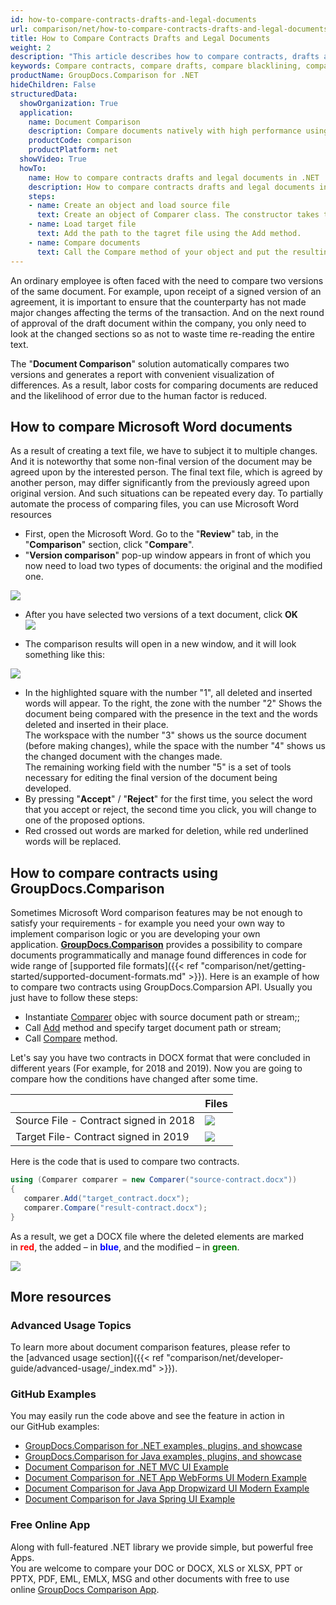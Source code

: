 ```yaml
---
id: how-to-compare-contracts-drafts-and-legal-documents
url: comparison/net/how-to-compare-contracts-drafts-and-legal-documents
title: How to Compare Contracts Drafts and Legal Documents
weight: 2
description: "This article describes how to compare contracts, drafts and legal documents using Microsoft Word blacklining feature and GroupDocs.Comparison API."
keywords: Compare contracts, compare drafts, compare blacklining, compare redlining
productName: GroupDocs.Comparison for .NET
hideChildren: False
structuredData:
  showOrganization: True
  application:  
    name: Document Comparison
    description: Compare documents natively with high performance using C# language and GroupDocs.Comparison for .NET
    productCode: comparison
    productPlatform: net
  showVideo: True
  howTo:
    name: How to compare contracts drafts and legal documents in .NET
    description: How to compare contracts drafts and legal documents in .NET step by step
    steps:
    - name: Create an object and load source file
      text: Create an object of Comparer class. The constructor takes the source file path parameter. You may specify absolute or relative file path as per your requirements.
    - name: Load target file
      text: Add the path to the tagret file using the Add method.
    - name: Compare documents
      text: Call the Compare method of your object and put the resulting file path parameter.
---
```

An ordinary employee is often faced with the need to compare two versions of the same document. For example, upon receipt of a signed version of an agreement, it is important to ensure that the counterparty has not made major changes affecting the terms of the transaction. And on the next round of approval of the draft document within the company, you only need to look at the changed sections so as not to waste time re-reading the entire text.  
  
The "**Document Comparison**" solution automatically compares two versions and generates a report with convenient visualization of differences. As a result, labor costs for comparing documents are reduced and the likelihood of error due to the human factor is reduced.

## How to compare Microsoft Word documents

  
As a result of creating a text file, we have to subject it to multiple changes. And it is noteworthy that some non-final version of the document may be agreed upon by the interested person. The final text file, which is agreed by another person, may differ significantly from the previously agreed upon original version. And such situations can be repeated every day. To partially automate the process of comparing files, you can use Microsoft Word resources

*   First, open the Microsoft Word. Go to the "**Review**" tab, in the "**Comparison**" section, click "**Compare**".
*   "**Version comparison**" pop-up window appears in front of which you now need to load two types of documents: the original and the modified one.  
      
![](/comparison/net/images/how-to-compare-contracts-drafts-and-legal-documents.png)
    
*   After you have selected two versions of a text document, click **OK**  
![](/comparison/net/images/how-to-compare-contracts-drafts-and-legal-documents_1.png)
      
    
*   The comparison results will open in a new window, and it will look something like this:  
      
![](/comparison/net/images/how-to-compare-contracts-drafts-and-legal-documents_2.png)
    
*   In the highlighted square with the number "1", all deleted and inserted words will appear. To the right, the zone with the number "2" Shows the document being compared with the presence in the text and the words deleted and inserted in their place.  
    The workspace with the number "3" shows us the source document (before making changes), while the space with the number "4" shows us the changed document with the changes made.  
    The remaining working field with the number "5" is a set of tools necessary for editing the final version of the document being developed.
*   By pressing "**Accept**" / "**Reject**" for the first time, you select the word that you accept or reject, the second time you click, you will change to one of the proposed options.
*   Red crossed out words are marked for deletion, while red underlined words will be replaced.  
    

## How to compare contracts using GroupDocs.Comparison

Sometimes Microsoft Word comparison features may be not enough to satisfy your requirements - for example you need your own way to implement comparison logic or you are developing your own application. [**GroupDocs.Comparison**](https://products.groupdocs.com/comparison/net) provides a possibility to compare documents programmatically and manage found differences in code for wide range of [supported file formats]({{< ref "comparison/net/getting-started/supported-document-formats.md" >}}). Here is an example of how to compare two contracts using GroupDocs.Comparsion API. Usually you just have to follow these steps:

*   Instantiate [Comparer](https://apireference.groupdocs.com/net/comparison/groupdocs.comparison/comparer) objec with source document path or stream;;
*   Call [Add](https://apireference.groupdocs.com/net/comparison/groupdocs.comparison/comparer/methods/add/index) method and specify target document path or stream;
*   Call [Compare](https://apireference.groupdocs.com/comparison/net/groupdocs.comparison/comparer/methods/compare) method.

Let's say you have two contracts in DOCX format that were concluded in different years (For example, for 2018 and 2019). Now you are going to compare how the conditions have changed after some time. 

|  | Files |
| --- | --- |
|Source File - Contract signed in 2018| ![](/comparison/net/images/how-to-compare-contracts-drafts-and-legal-documents_3.png) |
|Target File- Contract signed in 2019|![](/comparison/net/images/how-to-compare-contracts-drafts-and-legal-documents_4.png)|

Here is the code that is used to compare two contracts.

```csharp
using (Comparer comparer = new Comparer("source-contract.docx"))
{
   comparer.Add("target_contract.docx");
   comparer.Compare("result-contract.docx");
}
```

As a result, we get a DOCX file where the deleted elements are marked in <font color="red">**red**</font>, the added – in <font color="blue">**blue**</font>, and the modified – in <font color="green">**green**</font>.

![](/comparison/net/images/how-to-compare-contracts-drafts-and-legal-documents_5.png)

## More resources
### Advanced Usage Topics
To learn more about document comparison features, please refer to the [advanced usage section]({{< ref "comparison/net/developer-guide/advanced-usage/_index.md" >}}).

### GitHub Examples
You may easily run the code above and see the feature in action in our GitHub examples:
*   [GroupDocs.Comparison for .NET examples, plugins, and showcase](https://github.com/groupdocs-comparison/GroupDocs.Comparison-for-.NET)
*   [GroupDocs.Comparison for Java examples, plugins, and showcase](https://github.com/groupdocs-comparison/GroupDocs.Comparison-for-Java)
*   [Document Comparison for .NET MVC UI Example](https://github.com/groupdocs-comparison/GroupDocs.Comparison-for-.NET-MVC)
*   [Document Comparison for .NET App WebForms UI Modern Example](https://github.com/groupdocs-comparison/GroupDocs.Comparison-for-.NET-WebForms)
*   [Document Comparison for Java App Dropwizard UI Modern Example](https://github.com/groupdocs-comparison/GroupDocs.Comparison-for-Java-Dropwizard)
*   [Document Comparison for Java Spring UI Example](https://github.com/groupdocs-comparison/GroupDocs.Comparison-for-Java-Spring)
    
### Free Online App
Along with full-featured .NET library we provide simple, but powerful free Apps.  
You are welcome to compare your DOC or DOCX, XLS or XLSX, PPT or PPTX, PDF, EML, EMLX, MSG and other documents with free to use online [GroupDocs Comparison App](https://products.groupdocs.app/comparison).
